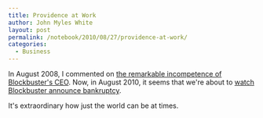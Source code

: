 ```yaml
---
title: Providence at Work
author: John Myles White
layout: post
permalink: /notebook/2010/08/27/providence-at-work/
categories:
  - Business
---
```


In August 2008, I commented on [the remarkable incompetence of Blockbuster's CEO](http://www.johnmyleswhite.com/notebook/2008/08/20/no-one-will-ever-want-a-personal-computer/). Now, in August 2010, it seems that we're about to [watch Blockbuster announce bankruptcy](http://www.engadget.com/2010/08/27/blockbuster-filing-for-bankruptcy-next-month-probably/).

It's extraordinary how just the world can be at times.
